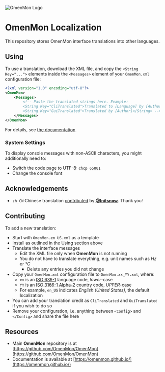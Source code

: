 ![OmenMon Logo](https://omenmon.github.io/assets/images/favicon.png)

# OmenMon Localization

This repository stores OmenMon interface translations into other languages.

## Using

To use a translation, download the XML file, and copy the `<String Key="...">` elements inside the `<Messages>` element of your `OmenMon.xml` configuration file:

````xml
<?xml version="1.0" encoding="utf-8"?> 
<OmenMon>
    <Messages>
        <!-- Paste the translated strings here. Example:
        <String Key="CliTranslated">Translated to [Language] by [Author]</String>
        <String Key="GuiTranslated">Translated by [Author]</String> -->
    </Messages>
</OmenMon>
````

For details, see [the documentation](https://omenmon.github.io/config#messages).

### System Settings

To display console messages with non-ASCII characters, you might additionally need to:
* Switch the code page to UTF-8: `chcp 65001`
* Change the console font

## Acknowledgements

* `zh_CN` Chinese translation [contributed](https://github.com/OmenMon/Localization/pull/1) by **[@Initsnow](https://github.com/Initsnow)**. Thank you!

## Contributing

To add a new translation:

* Start with `OmenMon.en_US.xml` as a template
* Install as outlined in the [Using](#using) section above
* Translate the interface messages
  * Edit the XML file only when **OmenMon** is not running
  * You do not have to translate everything, e.g. unit names such as _Hz_ or _°C_
    * Delete any entries you did not change
* Copy your `OmenMon.xml` configuration file to `OmenMon.xx_YY.xml`, where:
  * `xx` is an [ISO 639-1](https://en.wikipedia.org/wiki/List_of_ISO_639-1_codes) language code, _lower_-case
  * `YY` is an [ISO 3166-1 Alpha-2](https://en.wikipedia.org/wiki/ISO_3166-1_alpha-2) country code, _UPPER_-case
  * For example, `en_US` indicates _English (United States)_, the default localization
* You can add your translation credit as `CliTranslated` and `GuiTranslated` if you wish to do so
* Remove your configuration, i.e. anything between `<Config>` and `</Config>` and share the file here

## Resources

* Main **OmenMon** repository is at [https://github.com/OmenMon/OmenMon](https://github.com/OmenMon/OmenMon)
* Documentation is available at [https://omenmon.github.io/](https://omenmon.github.io/)
